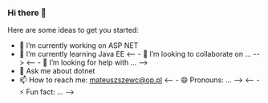 ### Hi there 👋

<!--
**SitamMatt/SitamMatt** is a ✨ _special_ ✨ repository because its `README.md` (this file) appears on your GitHub profile.
-->
Here are some ideas to get you started:

- 🔭 I’m currently working on ASP NET
- 🌱 I’m currently learning Java EE
<-- - 👯 I’m looking to collaborate on ... -->
<-- - 🤔 I’m looking for help with ... -->
- 💬 Ask me about dotnet
- 📫 How to reach me: mateuszszewc@op.pl
<-- - 😄 Pronouns: ... -->
<-- - ⚡ Fun fact: ... -->

